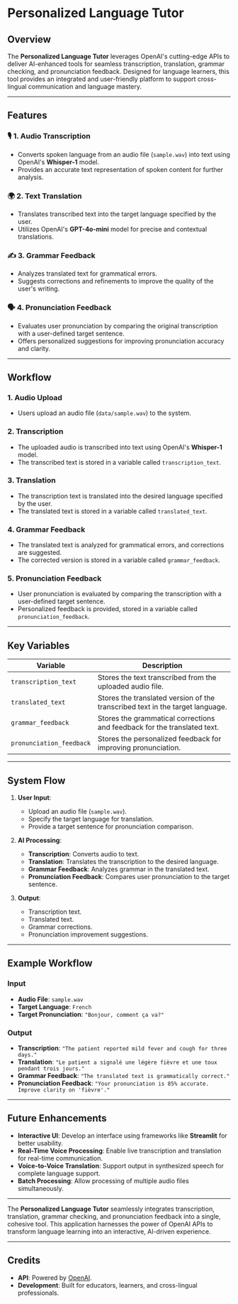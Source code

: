 # **Personalized Language Tutor**

## **Overview**
The **Personalized Language Tutor** leverages OpenAI's cutting-edge APIs to deliver AI-enhanced tools for seamless transcription, translation, grammar checking, and pronunciation feedback. Designed for language learners, this tool provides an integrated and user-friendly platform to support cross-lingual communication and language mastery.

---

## **Features**

### 🎙️ **1. Audio Transcription**
- Converts spoken language from an audio file (`sample.wav`) into text using OpenAI's **Whisper-1** model.
- Provides an accurate text representation of spoken content for further analysis.

### 🌍 **2. Text Translation**
- Translates transcribed text into the target language specified by the user.
- Utilizes OpenAI's **GPT-4o-mini** model for precise and contextual translations.

### ✍️ **3. Grammar Feedback**
- Analyzes translated text for grammatical errors.
- Suggests corrections and refinements to improve the quality of the user's writing.

### 🗣️ **4. Pronunciation Feedback**
- Evaluates user pronunciation by comparing the original transcription with a user-defined target sentence.
- Offers personalized suggestions for improving pronunciation accuracy and clarity.

---

## **Workflow**

### **1. Audio Upload**
   - Users upload an audio file (`data/sample.wav`) to the system.

### **2. Transcription**
   - The uploaded audio is transcribed into text using OpenAI's **Whisper-1** model.
   - The transcribed text is stored in a variable called `transcription_text`.

### **3. Translation**
   - The transcription text is translated into the desired language specified by the user.
   - The translated text is stored in a variable called `translated_text`.

### **4. Grammar Feedback**
   - The translated text is analyzed for grammatical errors, and corrections are suggested.
   - The corrected version is stored in a variable called `grammar_feedback`.

### **5. Pronunciation Feedback**
   - User pronunciation is evaluated by comparing the transcription with a user-defined target sentence.
   - Personalized feedback is provided, stored in a variable called `pronunciation_feedback`.

---

## **Key Variables**

| **Variable**             | **Description**                                                                 |
|---------------------------|---------------------------------------------------------------------------------|
| `transcription_text`      | Stores the text transcribed from the uploaded audio file.                      |
| `translated_text`         | Stores the translated version of the transcribed text in the target language.  |
| `grammar_feedback`        | Stores the grammatical corrections and feedback for the translated text.       |
| `pronunciation_feedback`  | Stores the personalized feedback for improving pronunciation.                  |

---

## **System Flow**

1. **User Input**:  
   - Upload an audio file (`sample.wav`).  
   - Specify the target language for translation.  
   - Provide a target sentence for pronunciation comparison.

2. **AI Processing**:  
   - **Transcription**: Converts audio to text.  
   - **Translation**: Translates the transcription to the desired language.  
   - **Grammar Feedback**: Analyzes grammar in the translated text.  
   - **Pronunciation Feedback**: Compares user pronunciation to the target sentence.

3. **Output**:  
   - Transcription text.  
   - Translated text.  
   - Grammar corrections.  
   - Pronunciation improvement suggestions.

---

## **Example Workflow**

### **Input**
- **Audio File**: `sample.wav`
- **Target Language**: `French`
- **Target Pronunciation**: `"Bonjour, comment ça va?"`

### **Output**
- **Transcription**: `"The patient reported mild fever and cough for three days."`  
- **Translation**: `"Le patient a signalé une légère fièvre et une toux pendant trois jours."`  
- **Grammar Feedback**: `"The translated text is grammatically correct."`  
- **Pronunciation Feedback**: `"Your pronunciation is 85% accurate. Improve clarity on 'fièvre'."`

---

## **Future Enhancements**

- **Interactive UI**: Develop an interface using frameworks like **Streamlit** for better usability.
- **Real-Time Voice Processing**: Enable live transcription and translation for real-time communication.
- **Voice-to-Voice Translation**: Support output in synthesized speech for complete language support.
- **Batch Processing**: Allow processing of multiple audio files simultaneously.

---

The **Personalized Language Tutor** seamlessly integrates transcription, translation, grammar checking, and pronunciation feedback into a single, cohesive tool. This application harnesses the power of OpenAI APIs to transform language learning into an interactive, AI-driven experience.

---

## **Credits**
- **API**: Powered by [OpenAI](https://openai.com/).
- **Development**: Built for educators, learners, and cross-lingual professionals.
